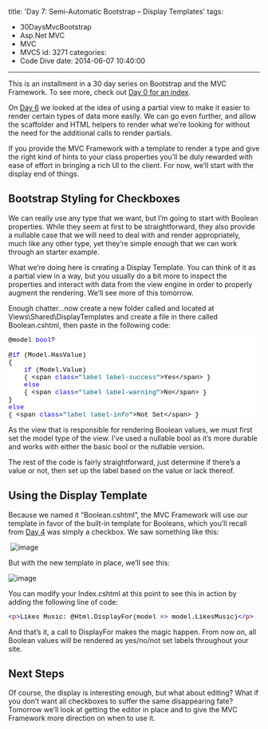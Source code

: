 title: 'Day 7: Semi-Automatic Bootstrap – Display Templates'
tags:
  - 30DaysMvcBootstrap
  - Asp.Net MVC
  - MVC
  - MVC5
id: 3271
categories:
  - Code Dive
date: 2014-06-07 10:40:00
---

This is an installment in a 30 day series on Bootstrap and the MVC Framework. To see more, check out [Day 0 for an index](http://jameschambers.com/2014/06/day-0-boothstrapping-mvc-for-the-next-30-days/).

On [Day 6](http://jameschambers.com/2014/06/day-6-reusing-design-elements-on-multiple-pages/) we looked at the idea of using a partial view to make it easier to render certain types of data more easily. We can go even further, and allow the scaffolder and HTML helpers to render what we’re looking for without the need for the additional calls to render partials.

If you provide the MVC Framework with a template to render a type and give the right kind of hints to your class properties you’ll be duly rewarded with ease of effort in bringing a rich UI to the client. For now, we’ll start with the display end of things.

## Bootstrap Styling for Checkboxes

We can really use any type that we want, but I’m going to start with Boolean properties. While they seem at first to be straightforward, they also provide a nullable case that we will need to deal with and render appropriately, much like any other type, yet they’re simple enough that we can work through an starter example.

What we’re doing here is creating a Display Template. You can think of it as a partial view in a way, but you usually do a bit more to inspect the properties and interact with data from the view engine in order to properly augment the rendering. We’ll see more of this tomorrow.

Enough chatter…now create a new folder called and located at Views\Shared\DisplayTemplates and create a file in there called Boolean.cshtml, then paste in the following code:
<pre class="csharpcode">@model <span class="kwrd">bool</span>?

@<span class="kwrd">if</span> (Model.HasValue)
{
    <span class="kwrd">if</span> (Model.Value)
    { &lt;span <span class="kwrd">class</span>=<span class="str">"label label-success"</span>&gt;Yes&lt;/span&gt; }
    <span class="kwrd">else</span>
    { &lt;span <span class="kwrd">class</span>=<span class="str">"label label-warning"</span>&gt;No&lt;/span&gt; }
}
<span class="kwrd">else</span>
{ &lt;span <span class="kwrd">class</span>=<span class="str">"label label-info"</span>&gt;Not Set&lt;/span&gt; }</pre>
<style type="text/css">.csharpcode, .csharpcode pre
{
	font-size: small;
	color: black;
	font-family: consolas, "Courier New", courier, monospace;
	background-color: #ffffff;
	/*white-space: pre;*/
}
.csharpcode pre { margin: 0em; }
.csharpcode .rem { color: #008000; }
.csharpcode .kwrd { color: #0000ff; }
.csharpcode .str { color: #006080; }
.csharpcode .op { color: #0000c0; }
.csharpcode .preproc { color: #cc6633; }
.csharpcode .asp { background-color: #ffff00; }
.csharpcode .html { color: #800000; }
.csharpcode .attr { color: #ff0000; }
.csharpcode .alt 
{
	background-color: #f4f4f4;
	width: 100%;
	margin: 0em;
}
.csharpcode .lnum { color: #606060; }
</style>

As the view that is responsible for rendering Boolean values, we must first set the model type of the view. I’ve used a nullable bool as it’s more durable and works with either the basic bool or the nullable version.

The rest of the code is fairly straightforward, just determine if there’s a value or not, then set up the label based on the value or lack thereof.

## Using the Display Template

Because we named it “Boolean.cshtml”, the MVC Framework will use our template in favor of the built-in template for Booleans, which you’ll recall from [Day 4](http://jameschambers.com/2014/06/day-4-making-a-page-worth-a-visit/) was simply a checkbox. We saw something like this:

&nbsp;![image](http://jameschambers.com/wp-content/uploads/2014/06/image14.png "image")

But with the new template in place, we’ll see this:

![image](http://jameschambers.com/wp-content/uploads/2014/06/image15.png "image")

You can modify your Index.cshtml at this point to see this in action by adding the following line of code:
<pre class="csharpcode"><span class="kwrd">&lt;</span><span class="html">p</span><span class="kwrd">&gt;</span>Likes Music: @Html.DisplayFor(model =<span class="kwrd">&gt;</span> model.LikesMusic)<span class="kwrd">&lt;/</span><span class="html">p</span><span class="kwrd">&gt;</span></pre>
<style type="text/css">.csharpcode, .csharpcode pre
{
	font-size: small;
	color: black;
	font-family: consolas, "Courier New", courier, monospace;
	background-color: #ffffff;
	/*white-space: pre;*/
}
.csharpcode pre { margin: 0em; }
.csharpcode .rem { color: #008000; }
.csharpcode .kwrd { color: #0000ff; }
.csharpcode .str { color: #006080; }
.csharpcode .op { color: #0000c0; }
.csharpcode .preproc { color: #cc6633; }
.csharpcode .asp { background-color: #ffff00; }
.csharpcode .html { color: #800000; }
.csharpcode .attr { color: #ff0000; }
.csharpcode .alt 
{
	background-color: #f4f4f4;
	width: 100%;
	margin: 0em;
}
.csharpcode .lnum { color: #606060; }
</style>

And that’s it, a call to DisplayFor makes the magic happen. From now on, all Boolean values will be rendered as yes/no/not set labels throughout your site. 

## Next Steps

Of course, the display is interesting enough, but what about editing? What if you don’t want all checkboxes to suffer the same disappearing fate? Tomorrow we’ll look at getting the editor in place and to give the MVC Framework more direction on when to use it.